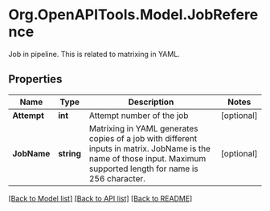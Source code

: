 # Org.OpenAPITools.Model.JobReference
Job in pipeline. This is related to matrixing in YAML.

## Properties

Name | Type | Description | Notes
------------ | ------------- | ------------- | -------------
**Attempt** | **int** | Attempt number of the job | [optional] 
**JobName** | **string** | Matrixing in YAML generates copies of a job with different inputs in matrix. JobName is the name of those input. Maximum supported length for name is 256 character. | [optional] 

[[Back to Model list]](../README.md#documentation-for-models) [[Back to API list]](../README.md#documentation-for-api-endpoints) [[Back to README]](../README.md)

